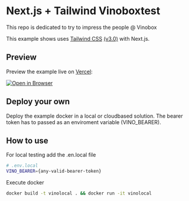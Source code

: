 # Next.js + Tailwind Vinoboxtest

This repo is dedicated to try to impress the people @ Vinobox

This example shows uses [Tailwind CSS](https://tailwindcss.com/) [(v3.0)](https://tailwindcss.com/blog/tailwindcss-v3) with Next.js. 

## Preview

Preview the example live on [Vercel](https://vinobox.vercel.app/):

[![Open in Browser](https://www.computerhope.com/cdn/browsers.png)](https://vinobox.vercel.app/)

## Deploy your own

Deploy the example docker in a local or cloudbased solution.
The bearer token has to passed as an enviroment variable (VINO_BEARER).


## How to use

For local testing add the .en.local file

```bash
# .env.local
VINO_BEARER={any-valid-bearer-token}
```


Execute docker 
```bash 
docker build -t vinolocal . && docker run -it vinolocal
```
